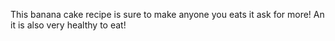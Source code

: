 This banana cake recipe is sure to make anyone you eats it ask for more! An it is also very healthy to eat!